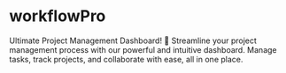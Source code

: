 # workflowPro
Ultimate Project Management Dashboard! 🚀  Streamline your project management process with our powerful and intuitive dashboard. Manage tasks, track projects, and collaborate with ease, all in one place.
